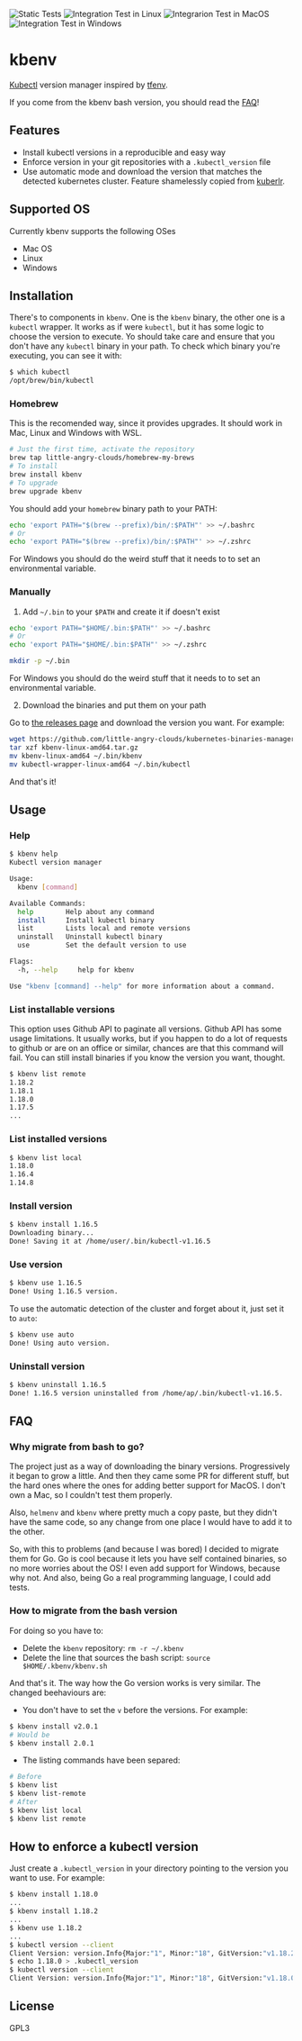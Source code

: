 ![Static Tests](https://github.com/little-angry-clouds/kubernetes-binaries-managers/workflows/Generic%20tests/badge.svg) ![Integration Test in Linux](https://github.com/little-angry-clouds/kubernetes-binaries-managers/workflows/Integration%20test%20in%20Linux/badge.svg) ![Integrarion Test in MacOS](https://github.com/little-angry-clouds/kubernetes-binaries-managers/workflows/Integrarion%20test%20in%20MacOS/badge.svg) ![Integration Test in Windows](https://github.com/little-angry-clouds/kubernetes-binaries-managers/workflows/Integration%20test%20in%20Windows/badge.svg)

# kbenv
[Kubectl](https://kubernetes.io/docs/tasks/tools/install-kubectl/) version
manager inspired by [tfenv](https://github.com/tfutils/tfenv/).

If you come from the kbenv bash version, you should read the [FAQ](#how-to-migrate-from-the-bash-version)!

## Features

- Install kubectl versions in a reproducible and easy way
- Enforce version in your git repositories with a `.kubectl_version` file
- Use automatic mode and download the version that matches the detected
  kubernetes cluster. Feature shamelessly copied from
  [kuberlr](https://github.com/flavio/kuberlr).

## Supported OS

Currently kbenv supports the following OSes
- Mac OS
- Linux
- Windows

## Installation

There's to components in `kbenv`. One is the `kbenv` binary, the other one
is a `kubectl` wrapper. It works as if were `kubectl`, but it has some logic to choose
the version to execute. Yo should take care and ensure that you don't have any
`kubectl` binary in your path. To check which binary you're executing, you can see
it with:

``` bash
$ which kubectl
/opt/brew/bin/kubectl
```

### Homebrew

This is the recomended way, since it provides upgrades. It should work in Mac,
Linux and Windows with WSL.

``` bash
# Just the first time, activate the repository
brew tap little-angry-clouds/homebrew-my-brews
# To install
brew install kbenv
# To upgrade
brew upgrade kbenv
```

You should add your `homebrew` binary path to your PATH:

``` bash
echo 'export PATH="$(brew --prefix)/bin/:$PATH"' >> ~/.bashrc
# Or
echo 'export PATH="$(brew --prefix)/bin/:$PATH"' >> ~/.zshrc
```

For Windows you should do the weird stuff that it needs to to set an environmental variable.

### Manually

1. Add `~/.bin` to your `$PATH` and create it if doesn't exist

```bash
echo 'export PATH="$HOME/.bin:$PATH"' >> ~/.bashrc
# Or
echo 'export PATH="$HOME/.bin:$PATH"' >> ~/.zshrc

mkdir -p ~/.bin
```

For Windows you should do the weird stuff that it needs to to set an environmental variable.

2. Download the binaries and put them on your path

Go to [the releases
page](https://github.com/little-angry-clouds/kubernetes-binaries-managers/releases)
and download the version you want. For example:

```bash
wget https://github.com/little-angry-clouds/kubernetes-binaries-managers/releases/download/0.0.4/kbenv-linux-amd64.tar.gz
tar xzf kbenv-linux-amd64.tar.gz
mv kbenv-linux-amd64 ~/.bin/kbenv
mv kubectl-wrapper-linux-amd64 ~/.bin/kubectl
```

And that's it!

## Usage
### Help

``` bash
$ kbenv help
Kubectl version manager

Usage:
  kbenv [command]

Available Commands:
  help        Help about any command
  install     Install kubectl binary
  list        Lists local and remote versions
  uninstall   Uninstall kubectl binary
  use         Set the default version to use

Flags:
  -h, --help     help for kbenv

Use "kbenv [command] --help" for more information about a command.
```

### List installable versions

This option uses Github API to paginate all versions. Github API has some usage
limitations. It usually works, but if you happen to do a lot of requests to
github or are on an office or similar, chances are that this command will fail.
You can still install binaries if you know the version you want, thought.

```bash
$ kbenv list remote
1.18.2
1.18.1
1.18.0
1.17.5
...
```

### List installed versions

```bash
$ kbenv list local
1.18.0
1.16.4
1.14.8
```

### Install version

```bash
$ kbenv install 1.16.5
Downloading binary...
Done! Saving it at /home/user/.bin/kubectl-v1.16.5
```

### Use version

```bash
$ kbenv use 1.16.5
Done! Using 1.16.5 version.
```

To use the automatic detection of the cluster and forget about it, just set it
to `auto`:

```bash
$ kbenv use auto
Done! Using auto version.
```

### Uninstall version

```bash
$ kbenv uninstall 1.16.5
Done! 1.16.5 version uninstalled from /home/ap/.bin/kubectl-v1.16.5.
```

## FAQ
### Why migrate from bash to go?
The project just as a way of downloading the binary versions. Progressively it
began to grow a little. And then they came some PR for different stuff, but the
hard ones where the ones for adding better support for MacOS. I don't own a Mac,
so I couldn't test them properly.

Also, `helmenv` and `kbenv` where pretty much a copy paste, but they didn't have
the same code, so any change from one place I would have to add it to the other.

So, with this to problems (and because I was bored) I decided to migrate them
for Go. Go is cool because it lets you have self contained binaries, so no more
worries about the OS! I even add support for Windows, because why not. And also,
being Go a real programming language, I could add tests.

### How to migrate from the bash version
For doing so you have to:
- Delete the `kbenv` repository: `rm -r ~/.kbenv`
- Delete the line that sources the bash script: `source $HOME/.kbenv/kbenv.sh`

And that's it. The way how the Go version works is very similar. The changed
beehaviours are:

- You don't have to set the `v` before the versions. For example:

``` bash
$ kbenv install v2.0.1
# Would be
$ kbenv install 2.0.1
```

- The listing commands have been separed:

``` bash
# Before
$ kbenv list
$ kbenv list-remote
# After
$ kbenv list local
$ kbenv list remote
```

## How to enforce a kubectl version
Just create a `.kubectl_version` in your directory pointing to the version you want
to use. For example:

``` bash
$ kbenv install 1.18.0
...
$ kbenv install 1.18.2
...
$ kbenv use 1.18.2
...
$ kubectl version --client
Client Version: version.Info{Major:"1", Minor:"18", GitVersion:"v1.18.2", GitCommit:"52c56ce7a8272c798dbc29846288d7cd9fbae032", GitTreeState:"clean", BuildDate:"2020-04-16T11:56:40Z", GoVersion:"go1.13.9", Compiler:"gc", Platform:"linux/amd64"}
$ echo 1.18.0 > .kubectl_version
$ kubectl version --client
Client Version: version.Info{Major:"1", Minor:"18", GitVersion:"v1.18.0", GitCommit:"9e991415386e4cf155a24b1da15becaa390438d8", GitTreeState:"clean", BuildDate:"2020-03-25T14:58:59Z", GoVersion:"go1.13.8", Compiler:"gc", Platform:"linux/amd64"}
```

## License
GPL3
